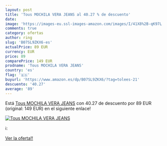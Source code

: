 ```yaml
---
layout: post
title: 'Tous MOCHILA VERA JEANS al 40.27 % de descuento'
date: 
image: 'https://images-eu.ssl-images-amazon.com/images/I/41X8%2B-qK97L._SL200_.jpg'
comments: true
category: ofertas
author: ring
slug: 'B07SL9ZKX6-es'
actualPrice: 89 EUR
currency: EUR
price: 89
comparePrice: 149 EUR
prodname: 'Tous MOCHILA VERA JEANS'
country: 'es'
flag: '🇪🇸'
buyurl: 'https://www.amazon.es/dp/B07SL9ZKX6/?tag=tolees-21'
descuento: '40.27'
average: '89'
---
```


Está [Tous MOCHILA VERA JEANS](https://www.amazon.es/dp/B07SL9ZKX6/?tag=tolees-21) con 40.27 de descuento por 89 EUR (original: 149 EUR) en el siguiente enlace!

[![Tous MOCHILA VERA JEANS](https://images-eu.ssl-images-amazon.com/images/I/41X8%2B-qK97L._SL200_.jpg)](https://www.amazon.es/dp/B07SL9ZKX6/?tag=tolees-21)

ℹ️:


[Ver la oferta!!](https://www.amazon.es/dp/B07SL9ZKX6/?tag=tolees-21)
